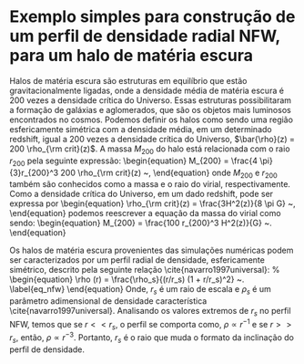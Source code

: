 # Exemplo simples para construção de um perfil de densidade radial NFW, para um halo de matéria escura

Halos de matéria escura são estruturas em equilíbrio que estão gravitacionalmente ligadas, onde a densidade média de matéria escura é $200$ vezes a densidade crítica do Universo. Essas estruturas possibilitaram a formação de galáxias e aglomerados, que são os objetos mais luminosos encontrados no cosmos.
Podemos definir os halos como sendo uma região esfericamente simétrica com a densidade média, em um determinado redshift, igual a $200$ vezes a densidade crítica do Universo, $\bar{\rho}(z) = 200 \rho_{\rm crit}(z)$. A massa $M_{200}$ do halo está relacionada com o raio $r_{200}$ pela seguinte expressão:
\begin{equation}
    M_{200} = \frac{4 \pi}{3}r_{200}^3 200 \rho_{\rm crit}(z) ~,
\end{equation}
onde $M_{200}$ e $r_{200}$ também são conhecidos como a massa e o raio do virial, respectivamente. Como a densidade crítica do Universo, em um dado redshift, pode ser expressa por 
\begin{equation}
\rho_{\rm crit}(z) = \frac{3H^2(z)}{8 \pi G} ~,    
\end{equation}
podemos reescrever a equação da massa do virial como sendo:
\begin{equation}
    M_{200} = \frac{100 r_{200}^3 H^2(z)}{G} ~.
\end{equation}

Os halos de matéria escura provenientes das simulações numéricas podem ser caracterizados por um perfil radial de densidade, esfericamente simétrico, descrito pela seguinte relação \cite{navarro1997universal}:
%
\begin{equation}
    \rho (r) = \frac{\rho_s}{(r/r_s) (1 + r/r_s)^2} ~.  
    \label{eq_nfw}
\end{equation}
Onde, $r_s$ é um raio de escala e $\rho_s$ é um parâmetro adimensional de densidade característica \cite{navarro1997universal}. Analisando os valores extremos de $r_s$ no perfil NFW, temos que se $r << r_s$, o perfil se comporta como, $\rho \propto r^{-1}$ e se $r >> r_s$, então, $\rho \propto r^{-3}$. Portanto, $r_s$ é o raio que muda o formato da inclinação do perfil de densidade. 

